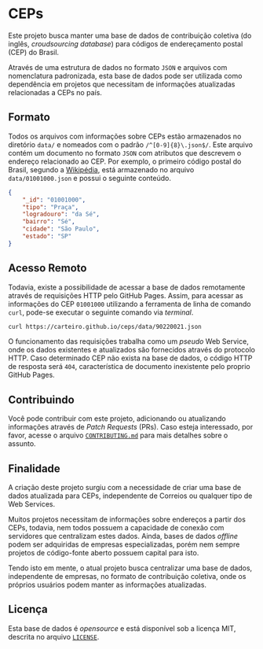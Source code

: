 # CEPs

Este projeto busca manter uma base de dados de contribuição coletiva (do inglês,
_croudsourcing database_) para códigos de endereçamento postal (CEP) do Brasil.

Através de uma estrutura de dados no formato `JSON` e arquivos com nomenclatura
padronizada, esta base de dados pode ser utilizada como dependência em projetos
que necessitam de informações atualizadas relacionadas a CEPs no país.

## Formato

Todos os arquivos com informações sobre CEPs estão armazenados no diretório
`data/` e nomeados com o padrão `/^[0-9]{8}\.json$/`. Este arquivo contém um
documento no formato `JSON` com atributos que descrevem o endereço relacionado
ao CEP. Por exemplo, o primeiro código postal do Brasil, segundo a
[Wikipédia](https://pt.wikipedia.org/wiki/C%C3%B3digo_de_Endere%C3%A7amento_Postal),
está armazenado no arquivo `data/01001000.json` e possui o seguinte conteúdo.

```json
{
    "_id": "01001000",
    "tipo": "Praça",
    "logradouro": "da Sé",
    "bairro": "Sé",
    "cidade": "São Paulo",
    "estado": "SP"
}
```

## Acesso Remoto

Todavia, existe a possibilidade de acessar a base de dados remotamente através
de requisições HTTP pelo GitHub Pages. Assim, para acessar as informações do CEP
`01001000` utilizando a ferramenta de linha de comando `curl`, pode-se executar
o seguinte comando via _terminal_.

```bash
curl https://carteiro.github.io/ceps/data/90220021.json
```

O funcionamento das requisições trabalha como um _pseudo_ Web Service, onde os
dados existentes e atualizados são fornecidos através do protocolo HTTP. Caso
determinado CEP não exista na base de dados, o código HTTP de resposta será
`404`, característica de documento inexistente pelo proprio GitHub Pages.

## Contribuindo

Você pode contribuir com este projeto, adicionando ou atualizando informações
através de _Patch Requests_ (PRs). Caso esteja interessado, por favor, acesse o
arquivo
[`CONTRIBUTING.md`](https://github.com/carteiro/ceps/blob/master/CONTRIBUTING.md)
para mais detalhes sobre o assunto.

## Finalidade

A criação deste projeto surgiu com a necessidade de criar uma base de dados
atualizada para CEPs, independente de Correios ou qualquer tipo de Web Services.

Muitos projetos necessitam de informações sobre endereços a partir dos CEPs,
todavia, nem todos possuem a capacidade de conexão com servidores que
centralizam estes dados. Ainda, bases de dados _offline_ podem ser adquiridas de
empresas especializadas, porém nem sempre projetos de código-fonte aberto
possuem capital para isto.

Tendo isto em mente, o atual projeto busca centralizar uma base de dados,
independente de empresas, no formato de contribuição coletiva, onde os próprios
usuários podem manter as informações atualizadas.

## Licença

Esta base de dados é _opensource_ e está disponível sob a licença MIT, descrita
no arquivo [`LICENSE`](https://github.com/carteiro/ceps/blob/master/LICENSE).
